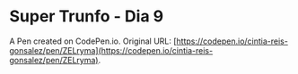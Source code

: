 # Super Trunfo - Dia 9

A Pen created on CodePen.io. Original URL: [https://codepen.io/cintia-reis-gonsalez/pen/ZELryma](https://codepen.io/cintia-reis-gonsalez/pen/ZELryma).


